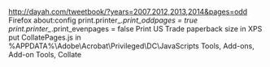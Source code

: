 http://dayah.com/tweetbook/?years=2007,2012,2013,2014&pages=odd
Firefox about:config
	print.printer_*.print_oddpages = true
	print.printer_*.print_evenpages = false
Print US Trade paperback size in XPS
put CollatePages.js in %APPDATA%\Adobe\Acrobat\Privileged\DC\JavaScripts
Tools, Add-ons, Add-on Tools, Collate
